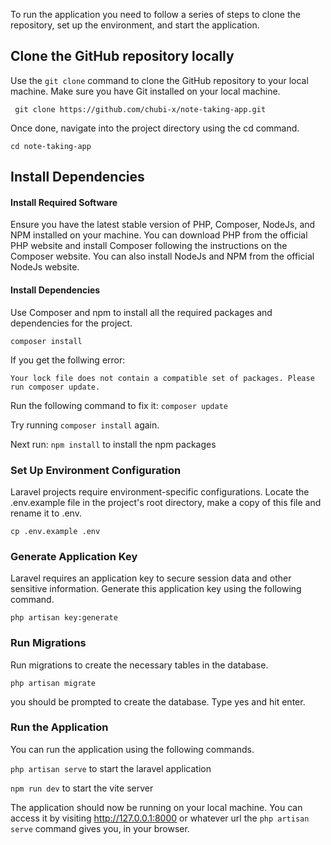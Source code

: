 To run the application you need to follow a series of steps to clone the repository, set up the environment, and start the application.

## Clone the GitHub repository locally
Use the `git clone` command to clone the GitHub repository to your local machine. Make sure you have Git installed on your local machine. 

` git clone https://github.com/chubi-x/note-taking-app.git`


Once done, navigate into the project directory using the cd command.

`cd note-taking-app`

## Install Dependencies

#### Install Required Software
Ensure you have the latest stable version of PHP, Composer, NodeJs, and NPM installed on your machine. You can download PHP from the official PHP website and install Composer following the instructions on the Composer website. 
You can also install NodeJs and NPM from the official NodeJs website.


#### Install Dependencies
Use Composer and npm to install all the required packages and dependencies for the project.

`composer install`

If you get the follwing error:

`Your lock file does not contain a compatible set of packages. Please run composer update.`

Run the following command to fix it:
`composer update`

Try running `composer install` again.

Next run:
`npm install` to install the npm packages

### Set Up Environment Configuration
Laravel projects require environment-specific configurations. Locate the .env.example file in the project's root directory, make a copy of this file and rename it to .env.

`cp .env.example .env`

### Generate Application Key
Laravel requires an application key to secure session data and other sensitive information. Generate this application key using the following command.

`php artisan key:generate`


### Run Migrations

Run migrations to create the necessary tables in the database.

`php artisan migrate`

you should be prompted to create the database. Type yes and hit enter.

### Run the Application
You can run the application using the following commands.

`php artisan serve` to start the laravel application

`npm run dev` to start the vite server

The application should now be running on your local machine. You can access it by visiting http://127.0.0.1:8000 or whatever url
the `php artisan serve` command gives you, in your browser.
